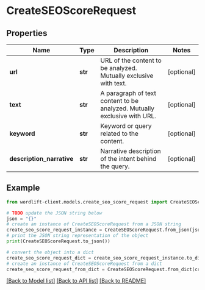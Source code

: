 # CreateSEOScoreRequest


## Properties

Name | Type | Description | Notes
------------ | ------------- | ------------- | -------------
**url** | **str** | URL of the content to be analyzed. Mutually exclusive with text. | [optional] 
**text** | **str** | A paragraph of text content to be analyzed. Mutually exclusive with URL. | [optional] 
**keyword** | **str** | Keyword or query related to the content. | [optional] 
**description_narrative** | **str** | Narrative description of the intent behind the query. | [optional] 

## Example

```python
from wordlift-client.models.create_seo_score_request import CreateSEOScoreRequest

# TODO update the JSON string below
json = "{}"
# create an instance of CreateSEOScoreRequest from a JSON string
create_seo_score_request_instance = CreateSEOScoreRequest.from_json(json)
# print the JSON string representation of the object
print(CreateSEOScoreRequest.to_json())

# convert the object into a dict
create_seo_score_request_dict = create_seo_score_request_instance.to_dict()
# create an instance of CreateSEOScoreRequest from a dict
create_seo_score_request_from_dict = CreateSEOScoreRequest.from_dict(create_seo_score_request_dict)
```
[[Back to Model list]](../README.md#documentation-for-models) [[Back to API list]](../README.md#documentation-for-api-endpoints) [[Back to README]](../README.md)


